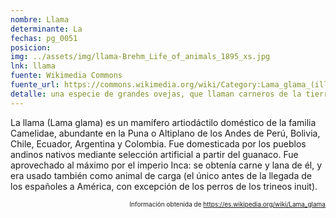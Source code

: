 ```yaml
---
nombre: Llama
determinante: La
fechas: pg_0051
posicion: 
img: ../assets/img/llama-Brehm_Life_of_animals_1895_xs.jpg
lnk: llama
fuente: Wikimedia Commons
fuente_url: https://commons.wikimedia.org/wiki/Category:Lama_glama_(illustrations)#/media/File:Brehm's_Life_of_animals_-_a_complete_natural_history_for_popular_home_instruction_and_for_the_use_of_schools_(1895)_(19790575574).jpg
detalle: una especie de grandes ovejas, que llaman carneros de la tierra...
---
```


<p>La llama (Lama glama) es un mamífero artiodáctilo doméstico de la familia Camelidae, abundante en la Puna o Altiplano de los Andes de Perú, Bolivia, Chile, Ecuador, Argentina y Colombia. Fue domesticada por los pueblos andinos nativos mediante selección artificial a partir del guanaco. Fue aprovechado al máximo por el imperio Inca: se obtenía carne y lana de él, y era usado también como animal de carga (el único antes de la llegada de los españoles a América, con excepción de los perros de los trineos inuit).</p>
<p style="font-size: 10px; text-align:right;">Información obtenida de <a href="https://es.wikipedia.org/wiki/Lama_glama" target="_blank">https://es.wikipedia.org/wiki/Lama_glama</a></p>


